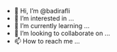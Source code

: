 - 👋 Hi, I’m @badirafli
- 👀 I’m interested in ...
- 🌱 I’m currently learning ...
- 💞️ I’m looking to collaborate on ...
- 📫 How to reach me ...

<!---
badirafli/badirafli is a ✨ special ✨ repository because its `README.md` (this file) appears on your GitHub profile.
You can click the Preview link to take a look at your changes.
--->
